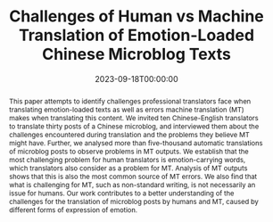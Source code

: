 ---
title: "Challenges of Human vs Machine Translation of Emotion-Loaded Chinese Microblog Texts"
date: 2023-09-18T00:00:00
authors: ["Shenbin Qian", "Constantin Orăsan", "Félix do Carmo", "Diptesh Kanojia"]
publication_types: ["1"]
abstract: "This paper attempts to identify challenges professional translators face when translating emotion-loaded texts as well as errors machine translation (MT) makes when translating this content. We invited ten Chinese-English translators to translate thirty posts of a Chinese microblog, and interviewed them about the challenges encountered during translation and the problems they believe MT might have. Further, we analysed more than five-thousand automatic translations of microblog posts to observe problems in MT outputs. We establish that the most challenging problem for human translators is emotion-carrying words, which translators also consider as a problem for MT. Analysis of MT outputs shows that this is also the most common source of MT errors. We also find that what is challenging for MT, such as non-standard writing, is not necessarily an issue for humans. Our work contributes to a better understanding of the challenges for the translation of microblog posts by humans and MT, caused by different forms of expression of emotion."
featured: false
publication: "*Proceedings of Machine Translation Summit XIX, Vol. 2: Users Track*"
url_pdf: "https://aclanthology.org/2023.mtsummit-users.21.pdf"
tags: ["machine translation", "emotion translation", "human translation", "chinese microblog"]
---
